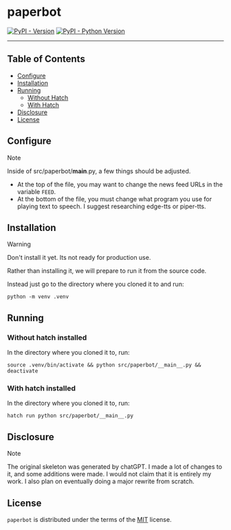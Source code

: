 # paperbot

[![PyPI - Version](https://img.shields.io/pypi/v/paperbot.svg)](https://pypi.org/project/paperbot)
[![PyPI - Python Version](https://img.shields.io/pypi/pyversions/paperbot.svg)](https://pypi.org/project/paperbot)

-----

## Table of Contents

- [Configure](#configure)
- [Installation](#installation)
- [Running](#running)
    - [Without Hatch](#without-hatch-installed)
    - [With Hatch](#with-hatch-installed)
- [Disclosure](#disclosure)
- [License](#license)

## Configure

> [!NOTE]
> Inside of src/paperbot/__main__.py, a few things should be adjusted.

- At the top of the file, you may want to change the news feed URLs in the variable `FEED`.
- At the bottom of the file, you must change what program you use for playing text to speech. I suggest researching edge-tts or piper-tts.

## Installation

> [!WARNING]
> Don't install it yet. Its not ready for production use.

Rather than installing it, we will prepare to run it from the source code.

Instead just go to the directory where you cloned it to and run:
```shell title:Minimal install
python -m venv .venv
``````

## Running

### Without hatch installed

In the directory where you cloned it to, run:
```shell title:Run paperbot without installation
source .venv/bin/activate && python src/paperbot/__main__.py && deactivate
```

### With hatch installed

In the directory where you cloned it to, run:
```shell title:Run paperbot via hatch
hatch run python src/paperbot/__main__.py
```

## Disclosure

> [!NOTE]
> The original skeleton was generated by chatGPT. I made a lot of changes to it, and some additions were made.
> I would not claim that it is entirely my work. I also plan on eventually doing a major rewrite from scratch.

## License

`paperbot` is distributed under the terms of the [MIT](https://spdx.org/licenses/MIT.html) license.
